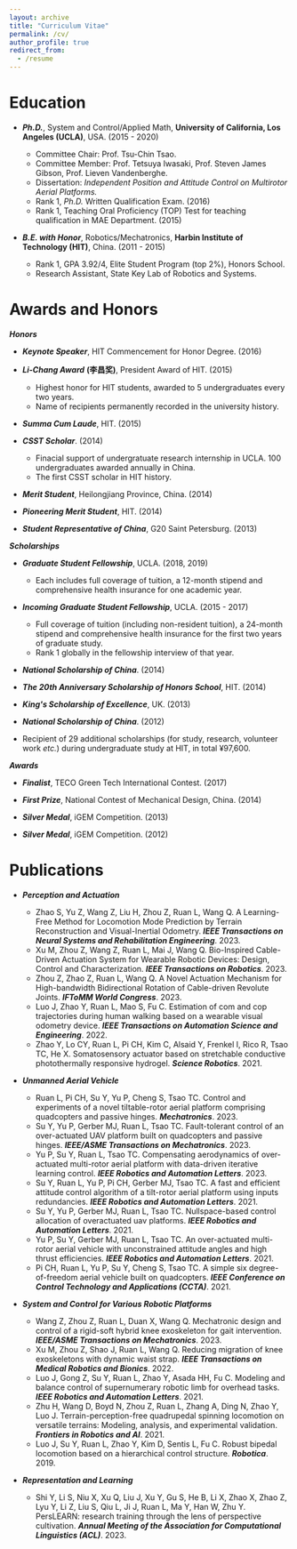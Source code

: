 ```yaml
---
layout: archive
title: "Curriculum Vitae"
permalink: /cv/
author_profile: true
redirect_from:
  - /resume
---
```



Education
======

* ***Ph.D.***, System and Control/Applied Math, **University of California, Los Angeles (UCLA)**, USA. (2015 - 2020)
  * Committee Chair: Prof. Tsu-Chin Tsao.
  * Committee Member: Prof. Tetsuya Iwasaki, Prof. Steven James Gibson, Prof. Lieven Vandenberghe.
  * Dissertation: *Independent Position and Attitude Control on Multirotor Aerial Platforms.*
  * Rank 1, *Ph.D.* Written Qualification Exam. (2016)
  * Rank 1, Teaching Oral Proficiency (TOP) Test for teaching qualification in MAE Department. (2015)


* ***B.E. with Honor***, Robotics/Mechatronics, **Harbin Institute of Technology (HIT)**, China. (2011 - 2015)
  * Rank 1, GPA 3.92/4, Elite Student Program (top 2%), Honors School.
  * Research Assistant, State Key Lab of Robotics and Systems.

Awards and Honors
======
***Honors***

* ***Keynote Speaker***, HIT Commencement for Honor Degree. (2016)

* ***Li-Chang Award*** **(李昌奖)**, President Award of HIT. (2015)
  * Highest honor for HIT students, awarded to 5 undergraduates every two years.
  * Name of recipients permanently recorded in the university history.
 
* ***Summa Cum Laude***, HIT. (2015)

* ***CSST Scholar***. (2014)
  * Finacial support of undergratuate research internship in UCLA. 100 undergraduates awarded annually in China.
  * The first CSST scholar in HIT history.
 
* ***Merit Student***, Heilongjiang Province, China. (2014)

* ***Pioneering Merit Student***, HIT. (2014)

* ***Student Representative of China***, G20 Saint Petersburg. (2013)

***Scholarships***
* ***Graduate Student Fellowship***, UCLA. (2018, 2019)
  *  Each includes full coverage of tuition, a 12-month stipend and comprehensive health insurance for one academic year.
    
* ***Incoming Graduate Student Fellowship***, UCLA. (2015 - 2017)
  * Full coverage of tuition (including non-resident tuition), a 24-month stipend and comprehensive health insurance for the first two years of graduate study.
  * Rank 1 globally in the fellowship interview of that year.
  
* ***National Scholarship of China***. (2014)

* ***The 20th Anniversary Scholarship of Honors School***, HIT. (2014) 

* ***King's Scholarship of Excellence***, UK. (2013)

* ***National Scholarship of China***. (2012)

* Recipient of 29 additional scholarships (for study, research, volunteer work *etc.*) during undergraduate study at HIT, in total ¥97,600.

***Awards***
* ***Finalist***, TECO Green Tech International Contest. (2017)

* ***First Prize***, National Contest of Mechanical Design, China. (2014)

* ***Silver Medal***, iGEM Competition. (2013)

* ***Silver Medal***, iGEM Competition. (2012)

Publications
======
* ***Perception and Actuation***
    * Zhao S, Yu Z, Wang Z, Liu H, Zhou Z, Ruan L, Wang Q. A Learning-Free Method for Locomotion Mode Prediction by Terrain Reconstruction and Visual-Inertial Odometry. ***IEEE Transactions on Neural Systems and Rehabilitation Engineering***. 2023.
    * Xu M, Zhou Z, Wang Z, Ruan L, Mai J, Wang Q. Bio-Inspired Cable-Driven Actuation System for Wearable Robotic Devices: Design, Control and Characterization. ***IEEE Transactions on Robotics***. 2023.
    * Zhou Z, Zhao Z, Ruan L, Wang Q. A Novel Actuation Mechanism for High-bandwidth Bidirectional Rotation of Cable-driven Revolute Joints. ***IFToMM World Congress***. 2023.
    * Luo J, Zhao Y, Ruan L, Mao S, Fu C. Estimation of com and cop trajectories during human walking based on a wearable visual odometry device. ***IEEE Transactions on Automation Science and Engineering***. 2022.
    * Zhao Y, Lo CY, Ruan L, Pi CH, Kim C, Alsaid Y, Frenkel I, Rico R, Tsao TC, He X. Somatosensory actuator based on stretchable conductive photothermally responsive hydrogel. ***Science Robotics***. 2021.

* ***Unmanned Aerial Vehicle***
  * Ruan L, Pi CH, Su Y, Yu P, Cheng S, Tsao TC. Control and experiments of a novel tiltable-rotor aerial platform comprising quadcopters and passive hinges. ***Mechatronics***. 2023.
  * Su Y, Yu P, Gerber MJ, Ruan L, Tsao TC. Fault-tolerant control of an over-actuated UAV platform built on quadcopters and passive hinges. ***IEEE/ASME Transactions on Mechatronics***. 2023.
  * Yu P, Su Y, Ruan L, Tsao TC. Compensating aerodynamics of over-actuated multi-rotor aerial platform with data-driven iterative learning control. ***IEEE Robotics and Automation Letters***. 2023.
  * Su Y, Ruan L, Yu P, Pi CH, Gerber MJ, Tsao TC. A fast and efficient attitude control algorithm of a tilt-rotor aerial platform using inputs redundancies. ***IEEE Robotics and Automation Letters***. 2021.
  * Su Y, Yu P, Gerber MJ, Ruan L, Tsao TC. Nullspace-based control allocation of overactuated uav platforms. ***IEEE Robotics and Automation Letters***. 2021.
  * Yu P, Su Y, Gerber MJ, Ruan L, Tsao TC. An over-actuated multi-rotor aerial vehicle with unconstrained attitude angles and high thrust efficiencies. ***IEEE Robotics and Automation Letters***. 2021.
  * Pi CH, Ruan L, Yu P, Su Y, Cheng S, Tsao TC. A simple six degree-of-freedom aerial vehicle built on quadcopters. ***IEEE Conference on Control Technology and Applications (CCTA)***. 2021.

* ***System and Control for Various Robotic Platforms***
  * Wang Z, Zhou Z, Ruan L, Duan X, Wang Q. Mechatronic design and control of a rigid-soft hybrid knee exoskeleton for gait intervention. ***IEEE/ASME Transactions on Mechatronics***. 2023.
  * Xu M, Zhou Z, Shao J, Ruan L, Wang Q. Reducing migration of knee exoskeletons with dynamic waist strap. ***IEEE Transactions on Medical Robotics and Bionics***. 2022.
  * Luo J, Gong Z, Su Y, Ruan L, Zhao Y, Asada HH, Fu C. Modeling and balance control of supernumerary robotic limb for overhead tasks. ***IEEE Robotics and Automation Letters***. 2021.
  * Zhu H, Wang D, Boyd N, Zhou Z, Ruan L, Zhang A, Ding N, Zhao Y, Luo J. Terrain-perception-free quadrupedal spinning locomotion on versatile terrains: Modeling, analysis, and experimental validation. ***Frontiers in Robotics and AI***. 2021.
  * Luo J, Su Y, Ruan L, Zhao Y, Kim D, Sentis L, Fu C. Robust bipedal locomotion based on a hierarchical control structure. ***Robotica***. 2019.

* ***Representation and Learning***
  * Shi Y, Li S, Niu X, Xu Q, Liu J, Xu Y, Gu S, He B, Li X, Zhao X, Zhao Z, Lyu Y, Li Z, Liu S, Qiu L, Ji J, Ruan L, Ma Y, Han W, Zhu Y. PersLEARN: research training through the lens of perspective cultivation. ***Annual Meeting of the Association for Computational Linguistics (ACL)***. 2023. 
 
